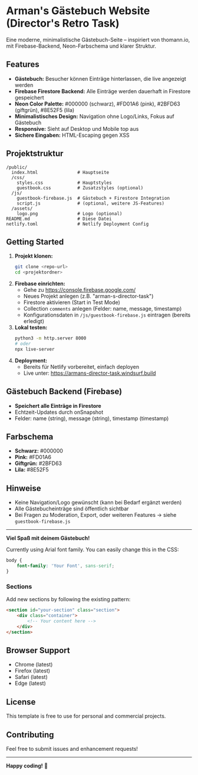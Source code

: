 # Arman's Gästebuch Website (Director's Retro Task)

Eine moderne, minimalistische Gästebuch-Seite – inspiriert von thomann.io, mit Firebase-Backend, Neon-Farbschema und klarer Struktur.

## Features

- **Gästebuch:** Besucher können Einträge hinterlassen, die live angezeigt werden
- **Firebase Firestore Backend:** Alle Einträge werden dauerhaft in Firestore gespeichert
- **Neon Color Palette:** #000000 (schwarz), #FD01A6 (pink), #2BFD63 (giftgrün), #8E52F5 (lila)
- **Minimalistisches Design:** Navigation ohne Logo/Links, Fokus auf Gästebuch
- **Responsive:** Sieht auf Desktop und Mobile top aus
- **Sichere Eingaben:** HTML-Escaping gegen XSS

## Projektstruktur

```
/public/
  index.html               # Hauptseite
  /css/
    styles.css             # Hauptstyles
    guestbook.css          # Zusatzstyles (optional)
  /js/
    guestbook-firebase.js  # Gästebuch + Firestore Integration
    script.js              # (optional, weitere JS-Features)
  /assets/
    logo.png               # Logo (optional)
README.md                  # Diese Datei
netlify.toml               # Netlify Deployment Config
```

## Getting Started

1. **Projekt klonen:**
   ```bash
   git clone <repo-url>
   cd <projektordner>
   ```
2. **Firebase einrichten:**
   - Gehe zu https://console.firebase.google.com/
   - Neues Projekt anlegen (z.B. "arman-s-director-task")
   - Firestore aktivieren (Start in Test Mode)
   - Collection `comments` anlegen (Felder: name, message, timestamp)
   - Konfigurationsdaten in `/js/guestbook-firebase.js` eintragen (bereits erledigt)
3. **Lokal testen:**
   ```bash
   python3 -m http.server 8000
   # oder
   npx live-server
   ```
4. **Deployment:**
   - Bereits für Netlify vorbereitet, einfach deployen
   - Live unter: https://armans-director-task.windsurf.build

## Gästebuch Backend (Firebase)
- **Speichert alle Einträge in Firestore**
- Echtzeit-Updates durch onSnapshot
- Felder: name (string), message (string), timestamp (timestamp)

## Farbschema
- **Schwarz:** #000000
- **Pink:** #FD01A6
- **Giftgrün:** #2BFD63
- **Lila:** #8E52F5

## Hinweise
- Keine Navigation/Logo gewünscht (kann bei Bedarf ergänzt werden)
- Alle Gästebucheinträge sind öffentlich sichtbar
- Bei Fragen zu Moderation, Export, oder weiteren Features → siehe `guestbook-firebase.js`

---

**Viel Spaß mit deinem Gästebuch!**

Currently using Arial font family. You can easily change this in the CSS:
```css
body {
    font-family: 'Your Font', sans-serif;
}
```

### Sections
Add new sections by following the existing pattern:
```html
<section id="your-section" class="section">
    <div class="container">
        <!-- Your content here -->
    </div>
</section>
```

## Browser Support

- Chrome (latest)
- Firefox (latest)
- Safari (latest)
- Edge (latest)

## License

This template is free to use for personal and commercial projects.

## Contributing

Feel free to submit issues and enhancement requests!

---

**Happy coding!** 🚀
